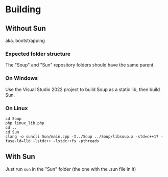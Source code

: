 # Building

## Without Sun

aka. bootstrapping

### Expected folder structure

The "Soup" and "Sun" repository folders should have the same parent.

### On Windows

Use the Visual Studio 2022 project to build Soup as a static lib, then build Sun.

### On Linux

```
cd Soup
php linux_lib.php
cd ..
cd Sun
clang -o suncli Sun/main.cpp -I../Soup ../Soup/libsoup.a -std=c++17 -fuse-ld=lld -lstdc++ -lstdc++fs -pthreads
```

## With Sun

Just run `sun` in the "Sun" folder (the one with the .sun file in it)
